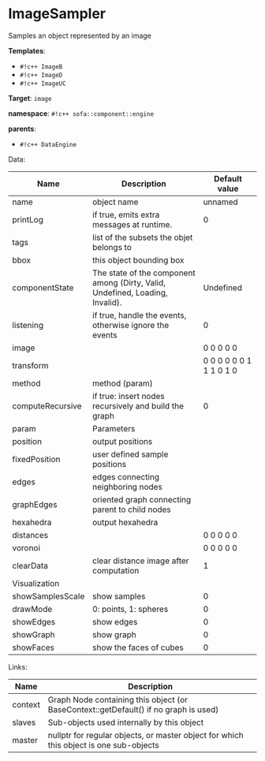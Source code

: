 # ImageSampler

Samples an object represented by an image


__Templates__:

- `#!c++ ImageB`
- `#!c++ ImageD`
- `#!c++ ImageUC`

__Target__: `image`

__namespace__: `#!c++ sofa::component::engine`

__parents__: 

- `#!c++ DataEngine`

Data: 

<table>
<thead>
    <tr>
        <th>Name</th>
        <th>Description</th>
        <th>Default value</th>
    </tr>
</thead>
<tbody>
	<tr>
		<td>name</td>
		<td>
object name
</td>
		<td>unnamed</td>
	</tr>
	<tr>
		<td>printLog</td>
		<td>
if true, emits extra messages at runtime.
</td>
		<td>0</td>
	</tr>
	<tr>
		<td>tags</td>
		<td>
list of the subsets the objet belongs to
</td>
		<td></td>
	</tr>
	<tr>
		<td>bbox</td>
		<td>
this object bounding box
</td>
		<td></td>
	</tr>
	<tr>
		<td>componentState</td>
		<td>
The state of the component among (Dirty, Valid, Undefined, Loading, Invalid).
</td>
		<td>Undefined</td>
	</tr>
	<tr>
		<td>listening</td>
		<td>
if true, handle the events, otherwise ignore the events
</td>
		<td>0</td>
	</tr>
	<tr>
		<td>image</td>
		<td>

</td>
		<td>0 0 0 0 0</td>
	</tr>
	<tr>
		<td>transform</td>
		<td>

</td>
		<td>0 0 0 0 0 0 1 1 1 0 1 0</td>
	</tr>
	<tr>
		<td>method</td>
		<td>
method (param)
</td>
		<td></td>
	</tr>
	<tr>
		<td>computeRecursive</td>
		<td>
if true: insert nodes recursively and build the graph
</td>
		<td>0</td>
	</tr>
	<tr>
		<td>param</td>
		<td>
Parameters
</td>
		<td></td>
	</tr>
	<tr>
		<td>position</td>
		<td>
output positions
</td>
		<td></td>
	</tr>
	<tr>
		<td>fixedPosition</td>
		<td>
user defined sample positions
</td>
		<td></td>
	</tr>
	<tr>
		<td>edges</td>
		<td>
edges connecting neighboring nodes
</td>
		<td></td>
	</tr>
	<tr>
		<td>graphEdges</td>
		<td>
oriented graph connecting parent to child nodes
</td>
		<td></td>
	</tr>
	<tr>
		<td>hexahedra</td>
		<td>
output hexahedra
</td>
		<td></td>
	</tr>
	<tr>
		<td>distances</td>
		<td>

</td>
		<td>0 0 0 0 0</td>
	</tr>
	<tr>
		<td>voronoi</td>
		<td>

</td>
		<td>0 0 0 0 0</td>
	</tr>
	<tr>
		<td>clearData</td>
		<td>
clear distance image after computation
</td>
		<td>1</td>
	</tr>
	<tr>
		<td colspan="3">Visualization</td>
	</tr>
	<tr>
		<td>showSamplesScale</td>
		<td>
show samples
</td>
		<td>0</td>
	</tr>
	<tr>
		<td>drawMode</td>
		<td>
0: points, 1: spheres
</td>
		<td>0</td>
	</tr>
	<tr>
		<td>showEdges</td>
		<td>
show edges
</td>
		<td>0</td>
	</tr>
	<tr>
		<td>showGraph</td>
		<td>
show graph
</td>
		<td>0</td>
	</tr>
	<tr>
		<td>showFaces</td>
		<td>
show the faces of cubes
</td>
		<td>0</td>
	</tr>

</tbody>
</table>

Links: 

| Name | Description |
| ---- | ----------- |
|context|Graph Node containing this object (or BaseContext::getDefault() if no graph is used)|
|slaves|Sub-objects used internally by this object|
|master|nullptr for regular objects, or master object for which this object is one sub-objects|




